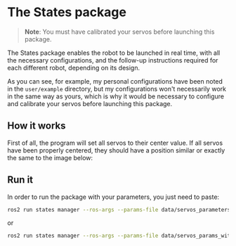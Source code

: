 # The States package

> **Note**: You must have calibrated your servos before launching this package.

The States package enables the robot to be launched in real time, with all the necessary configurations, and the follow-up instructions required for each different robot, depending on its design. 

As you can see, for example, my personal configurations have been noted in the `user/example` directory, but my configurations won't necessarily work in the same way as yours, which is why it would be necessary to configure and calibrate your servos before launching this package.

## How it works

First of all, the program will set all servos to their center value. If all servos have been properly centered, they should have a position similar or exactly the same to the image below: 

## Run it 
In order to run the package with your parameters, you just need to paste: 
```bash
ros2 run states manager --ros-args --params-file data/servos_parameters.yaml
```
or 
```bash
ros2 run states manager --ros-args --params-file data/servos_params_with_single_board.yaml
```
